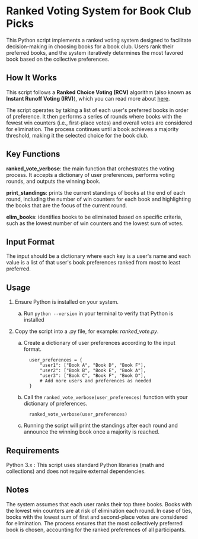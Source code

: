 # Ranked Voting System for Book Club Picks

This Python script implements a ranked voting system designed to facilitate decision-making in choosing books for a book club. Users rank their preferred books, and the system iteratively determines the most favored book based on the collective preferences.


## How It Works

This script follows a **Ranked Choice Voting (RCV)** algorithm (also known as **Instant Runoff Voting (IRV)**), which you can read more about [here](https://en.wikipedia.org/wiki/Instant-runoff_voting).

The script operates by taking a list of each user's preferred books in order of preference. It then performs a series of rounds where books with the fewest win counters (i.e., first-place votes) and overall votes are considered for elimination. The process continues until a book achieves a majority threshold, making it the selected choice for the book club.


## Key Functions

**ranked_vote_verbose**:
the main function that orchestrates the voting process. It accepts a dictionary of user preferences, performs voting rounds, and outputs the winning book.

**print_standings**:
prints the current standings of books at the end of each round, including the number of win counters for each book and highlighting the books that are the focus of the current round.

**elim_books**:
identifies books to be eliminated based on specific criteria, such as the lowest number of win counters and the lowest sum of votes.


## Input Format
The input should be a dictionary where each key is a user's name and each value is a list of that user's book preferences ranked from most to least preferred.


## Usage
1.  Ensure Python is installed on your system.

    - Run `python --version` in your terminal to verify that Python is installed

2.  Copy the script into a .py file, for example: *ranked_vote.py*.

    - Create a dictionary of user preferences according to the input format.

            user_preferences = {
                "user1": ["Book A", "Book D", "Book F"],
                "user2": ["Book B", "Book E", "Book A"],
                "user3": ["Book C", "Book F", "Book D"],
                # Add more users and preferences as needed
            }

    - Call the `ranked_vote_verbose(user_preferences)` function with your dictionary of preferences.

            ranked_vote_verbose(user_preferences)

    - Running the script will print the standings after each round and announce the winning book once a majority is reached.      


## Requirements
Python 3.x : This script uses standard Python libraries (math and collections) and does not require external dependencies.


## Notes
The system assumes that each user ranks their top three books.
Books with the lowest win counters are at risk of elimination each round. In case of ties, books with the lowest sum of first and second-place votes are considered for elimination.
The process ensures that the most collectively preferred book is chosen, accounting for the ranked preferences of all participants.


<style type="text/css">
    ul { list-style-type: lower-alpha; }
</style>
